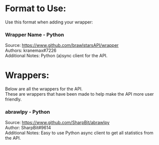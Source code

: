 # Format to Use:
Use this format when adding your wrapper:
### Wrapper Name - Python
Source: https://www.github.com/brawlstarsAPI/wrapper    
Authors: kranemax#7226    
Additional Notes: Python (a)sync client for the API. 

# Wrappers:
Below are all the wrappers for the API. <br />
These are wrappers that have been made to help make the API more user friendly.

### abrawlpy - Python
Source: https://www.github.com/SharpBit/abrawlpy <br />
Author: SharpBit#9614 <br />
Additional Notes: Easy to use Python async client to get all statistics from the API.
